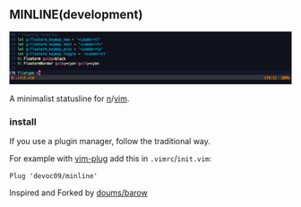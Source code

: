 ## MINLINE(development)

![minline](./img/minline.png)

A minimalist statusline for [n](https://neovim.io/)/[vim](https://www.vim.org/).

### install
If you use a plugin manager, follow the traditional way.

For example with [vim-plug](https://github.com/junegunn/vim-plug) add this in `.vimrc`/`init.vim`:
```
Plug 'devoc09/minline'
```

Inspired and Forked by [doums/barow](https://github.com/doums/barow)
